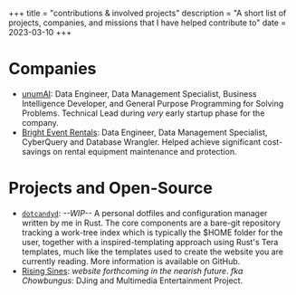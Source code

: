 +++
title = "contributions & involved projects"
description = "A short list of projects, companies, and missions that I have helped contribute to"
date = 2023-03-10
+++

# Companies

- [unumAI](https://unumai.org): Data Engineer, Data Management Specialist,
    Business Intelligence Developer, and General Purpose Programming for Solving
    Problems. Technical Lead during _very_ early startup phase for the company.
- [Bright Event Rentals](https://bright.com): Data Engineer, Data Management Specialist,
    CyberQuery and Database Wrangler. Helped achieve significant cost-savings on
    rental equipment maintenance and protection.

# Projects and Open-Source

- [`dotcandyd`](https://github.com/bbjornstad/dotcandyd): _--WIP--_ A personal
    dotfiles and configuration manager written by me in Rust. The core
    components are a bare-git repository tracking a work-tree index which is
    typically the $HOME folder for the user, together with a inspired-templating
    approach using Rust's Tera templates, much like the templates used to create
    the website you are currently reading. More information is available on
    GitHub.
- [Rising Sines](https://risingsines.live): _website forthcoming in the nearish
    future_. *fka* _Chowbungus_: DJing and Multimedia Entertainment Project.

